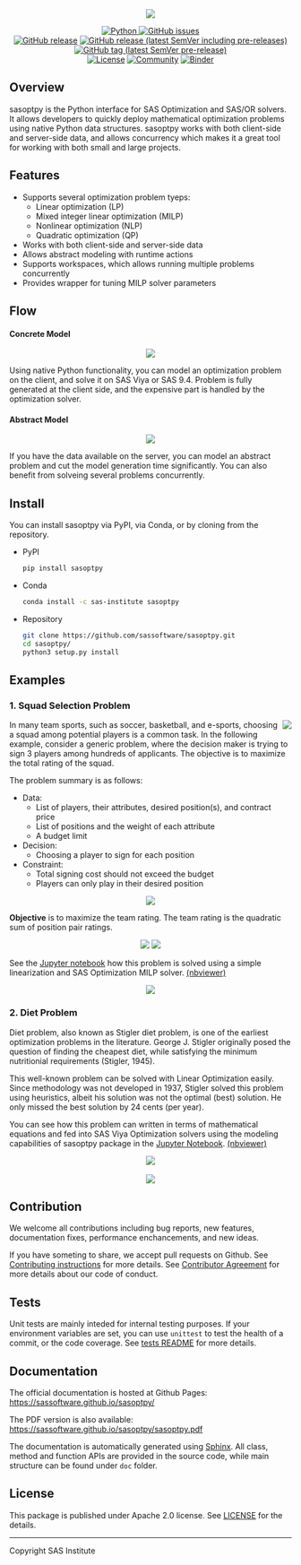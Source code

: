 
<div align="center">
  <img src="img/logo.png">
</div>

<div align="center">

[![Python](https://img.shields.io/badge/python-3.6%2B-blue) ](https://www.python.org/)
[![GitHub issues](https://img.shields.io/github/issues/sassoftware/sasoptpy)](https://github.com/sassoftware/sasoptpy/issues) <br>
[![GitHub release](https://img.shields.io/github/v/release/sassoftware/sasoptpy?label=stable%20release)](https://github.com/sassoftware/sasoptpy/releases)
[![GitHub release (latest SemVer including pre-releases)](https://img.shields.io/github/v/release/sassoftware/sasoptpy?include_prereleases&label=latest%20release)](https://github.com/sassoftware/sasoptpy/releases)
[![GitHub tag (latest SemVer pre-release)](https://img.shields.io/github/v/tag/sassoftware/sasoptpy?include_prereleases&label=latest%20tag)](https://github.com/sassoftware/sasoptpy/tags) <br>
[![License](https://img.shields.io/github/license/sassoftware/sasoptpy)](https://github.com/sassoftware/sasoptpy/blob/master/LICENSE)
[![Community](https://img.shields.io/badge/community-SAS%20Forums-red)](https://communities.sas.com/t5/Mathematical-Optimization/bd-p/operations_research)
[![Binder](https://mybinder.org/badge_logo.svg)](https://mybinder.org/v2/gh/sassoftware/sasoptpy/master)
</div>

## Overview

sasoptpy is the Python interface for SAS Optimization and SAS/OR solvers. It allows developers to quickly deploy mathematical optimization problems using native Python data structures. sasoptpy works with both client-side and server-side data, and allows concurrency which makes it a great tool for working with both small and large projects.

## Features

- Supports several optimization problem tyeps:
  - Linear optimization (LP)
  - Mixed integer linear optimization (MILP)
  - Nonlinear optimization (NLP)
  - Quadratic optimization (QP)
- Works with both client-side and server-side data
- Allows abstract modeling with runtime actions
- Supports workspaces, which allows running multiple problems concurrently
- Provides wrapper for tuning MILP solver parameters

## Flow

#### Concrete Model

<div align="center">
	<img src="img/flow-animation-concrete.gif">
</div>

Using native Python functionality, you can model an optimization problem on the client, and solve it on SAS Viya or SAS 9.4.
Problem is fully generated at the client side, and the expensive part is handled by the optimization solver.

#### Abstract Model

<div align="center">
	<img src="img/flow-animation-abstract.gif">
</div>

If you have the data available on the server, you can model an abstract problem and cut the model generation time significantly.
You can also benefit from solveing several problems concurrently.

## Install

You can install sasoptpy via PyPI, via Conda, or by cloning from the repository.

- PyPI

  ``` sh
  pip install sasoptpy
  ```

- Conda

  ``` sh
  conda install -c sas-institute sasoptpy
  ```

- Repository

  ``` sh
  git clone https://github.com/sassoftware/sasoptpy.git
  cd sasoptpy/
  python3 setup.py install
  ```

## Examples

### 1. Squad Selection Problem


<a href="#">
<img align="right" src="img/example_main.png">
</a>

In many team sports, such as soccer, basketball, and e-sports, choosing a squad among potential players is a common task. In the following example, consider a generic problem, where the decision maker is trying to sign 3 players among hundreds of applicants. The objective is to maximize the total rating of the squad.

The problem summary is as follows:

  - Data:
    - List of players, their attributes, desired position(s), and contract price
    - List of positions and the weight of each attribute
    - A budget limit
  - Decision:
    - Choosing a player to sign for each position
  - Constraint:
    - Total signing cost should not exceed the budget
    - Players can only play in their desired position

<div align="center">
  <img src="img/squad_problem_table.png">
</div>


**Objective** is to maximize the team rating. The team rating is the quadratic sum of position pair ratings.

<div align="center">
  <img src="img/squad_problem.png"> <br\><br\>
  <img src="img/squad_problem_obj.png">
</div>

See the [Jupyter notebook](https://github.com/sassoftware/sasoptpy/blob/master/examples/notebooks/SquadSelection.ipynb) how this problem is solved using a simple linearization and SAS Optimization MILP solver. [(nbviewer)](https://nbviewer.jupyter.org/github/sassoftware/sasoptpy/blob/master/examples/notebooks/SquadSelection.ipynb)

<div align="center">
  <a href="https://nbviewer.jupyter.org/github/sassoftware/sasoptpy/blob/master/examples/notebooks/SquadSelection.ipynb">
  <img src="img/squad_example.gif">
  </a>
</div>


### 2. Diet Problem

Diet problem, also known as Stigler diet problem, is one of the earliest optimization problems in the literature. George J. Stigler originally posed the question of finding the cheapest diet, while satisfying the minimum nutritionial requirements (Stigler, 1945).

This well-known problem can be solved with Linear Optimization easily. Since methodology was not developed in 1937, Stigler solved this problem using heuristics, albeit his solution was not the optimal (best) solution. He only missed the best solution by 24 cents (per year).

You can see how this problem can written in terms of mathematical equations and fed into SAS Viya Optimization solvers using the modeling capabilities of sasoptpy package in the [Jupyter Notebook](https://github.com/sassoftware/sasoptpy/blob/master/examples/notebooks/DietProblem.ipynb). [(nbviewer)](https://nbviewer.jupyter.org/github/sassoftware/sasoptpy/blob/master/examples/notebooks/DietProblem.ipynb)

<div align="center">
  <a href="https://nbviewer.jupyter.org/github/sassoftware/sasoptpy/blob/master/examples/notebooks/DietProblem.ipynb">
  <img src="img/diet_example.gif">
  </a>
</div>

<br>
<div align="center">
  <a href="https://sassoftware.github.io/sasoptpy/examples/examples.html"><img src="img/more_examples.png"></a>
</div>


## Contribution

We welcome all contributions including bug reports, new features, documentation fixes, performance enchancements, and new ideas.

If you have someting to share, we accept pull requests on Github. See [Contributing instructions](CONTRIBUTING.md) for more details. See [Contributor Agreement](ContributorAgreement.txt) for more details about our code of conduct.

## Tests

Unit tests are mainly inteded for internal testing purposes. If your environment variables are set, you can use `unittest` to test the health of a commit, or the code coverage. See [tests README](tests/README.md) for more details.

## Documentation

The official documentation is hosted at Github Pages: https://sassoftware.github.io/sasoptpy/

The PDF version is also available: https://sassoftware.github.io/sasoptpy/sasoptpy.pdf

The documentation is automatically generated using [Sphinx](https://www.sphinx-doc.org/en/master/). All class, method and function APIs are provided in the source code, while main structure can be found under `doc` folder.

## License

This package is published under Apache 2.0 license. See [LICENSE](LICENSE.md) for the details.


---


Copyright SAS Institute
